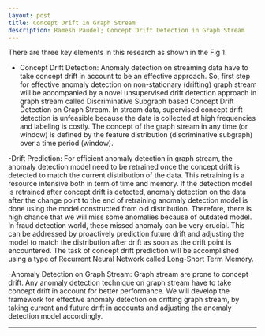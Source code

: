```yaml
---
layout: post
title: Concept Drift in Graph Stream
description: Ramesh Paudel; Concept Drift Detection in Graph Stream
---
```



There are three key elements in this research as shown in the Fig 1.
- Concept Drift Detection:
Anomaly detection on streaming data have to take concept drift in account to be an effective approach. So, first step for effective anomaly detection on non-stationary (drifting) graph stream will be accompanied by a novel unsupervised drift detection approach in graph stream called Discriminative Subgraph based Concept Drift Detection on Graph Stream. In stream data, supervised concept drift detection is unfeasible because the data is collected at high frequencies and labeling is costly. The concept of the graph stream in any time (or window) is defined by the feature distribution (discriminative subgraph) over a time period (window). 

-Drift Prediction:
For efficient anomaly detection in graph stream, the anomaly detection model need to be retrained once the concept drift is detected to match the current distribution of the data. This retraining is a resource intensive both in term of time and memory. If the detection model is retrained after concept drift is detected, anomaly detection on the data after the change point to the end of retraining anomaly detection model is done using the model constructed from old distribution. Therefore, there is high chance that we will miss some anomalies because of outdated model.  In fraud detection world, these missed anomaly can be very crucial. This can be addressed by proactively prediction future drift and adjusting the model to match the distribution after drift as soon as the drift point is encountered. The task of concept drift prediction will be accomplished using a type of Recurrent Neural Network called Long-Short Term Memory. 

-Anomaly Detection on Graph Stream:
Graph stream are prone to concept drift. Any anomaly detection technique on graph stream have to take concept drift in account for better performance. We will develop the framework for effective anomaly detection on drifting graph stream, by taking current and future drift in accounts and adjusting the anomaly detection model accordingly.


---
